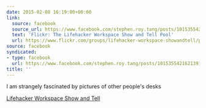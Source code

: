 ```yaml
---
date: 2015-02-08 16:19:00+00:00
link:
  source: facebook
  source_url: https://www.facebook.com/stephen.roy.tang/posts/10153554216213912
  text: 'Flickr: The Lifehacker Workspace Show and Tell Pool'
  url: https://www.flickr.com/groups/lifehacker-workspace-showandtell/pool/
source: facebook
syndicated:
- type: facebook
  url: https://www.facebook.com/stephen.roy.tang/posts/10153554216213912
title: ''
---
```


I am strangely fascinated by pictures of other people's desks 

[Lifehacker Workspace Show and Tell]()
